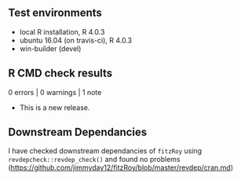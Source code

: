 ## Test environments
* local R installation, R 4.0.3
* ubuntu 16.04 (on travis-ci), R 4.0.3
* win-builder (devel)

## R CMD check results

0 errors | 0 warnings | 1 note

* This is a new release.

## Downstream Dependancies
I have checked downstream dependancies of `fitzRoy` using `revdepcheck::revdep_check()` and found no problems (https://github.com/jimmyday12/fitzRoy/blob/master/revdep/cran.md)